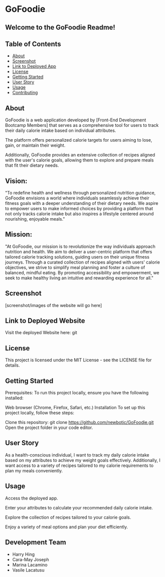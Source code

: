 <h1>GoFoodie</h1>

<h2>Welcome to the GoFoodie Readme!</h2>

## Table of Contents

- [About](#about)
- [Screenshot](#screenshot)
- [Link to Deployed App](#link-to-deployed-app)
- [License](#license)
- [Getting Started](#getting-started)
- [User Story](#user-story)
- [Usage](#usage)
- [Contributing](#contributing)

## About

GoFoodie is a web application developed by [Front-End Development Bootcamp Members] that serves as a comprehensive tool for users to track their daily calorie intake based on individual attributes.

The platform offers personalized calorie targets for users aiming to lose, gain, or maintain their weight.

Additionally, GoFoodie provides an extensive collection of recipes aligned with the user's calorie goals, allowing them to explore and prepare meals that fit their dietary needs.

## Vision:

"To redefine health and wellness through personalized nutrition guidance, GoFoodie envisions a world where individuals seamlessly achieve their fitness goals with a deeper understanding of their dietary needs. We aspire to empower users to make informed choices by providing a platform that not only tracks calorie intake but also inspires a lifestyle centered around nourishing, enjoyable meals."

## Mission:

"At GoFoodie, our mission is to revolutionize the way individuals approach nutrition and health. We aim to deliver a user-centric platform that offers tailored calorie tracking solutions, guiding users on their unique fitness journeys. Through a curated collection of recipes aligned with users' calorie objectives, we strive to simplify meal planning and foster a culture of balanced, mindful eating. By promoting accessibility and empowerment, we seek to make healthy living an intuitive and rewarding experience for all."

## Screenshot

[screenshot/images of the website will go here]

## Link to Deployed Website

Visit the deployed Website here:
git 
## License

This project is licensed under the MIT License - see the LICENSE file for details.

## Getting Started

Prerequisites:
To run this project locally, ensure you have the following installed:

Web browser (Chrome, Firefox, Safari, etc.)
Installation
To set up this project locally, follow these steps:

Clone this repository: git clone https://github.com/newbotic/GoFoodie.git
Open the project folder in your code editor.

## User Story

As a health-conscious individual, I want to track my daily calorie intake based on my attributes to achieve my weight goals effectively. Additionally, I want access to a variety of recipes tailored to my calorie requirements to plan my meals conveniently.

## Usage

Access the deployed app.

Enter your attributes to calculate your recommended daily calorie intake.

Explore the collection of recipes tailored to your calorie goals.

Enjoy a variety of meal options and plan your diet efficiently.

## Development Team

- Harry Hing
- Cara-May Joseph
- Marina Lacamino
- Vasile Lacatusu
